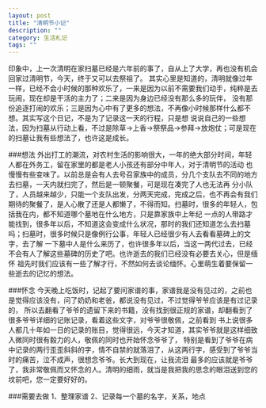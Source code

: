 ```yaml
---
layout: post
title: "清明节小记"
description: ""
category: 生活札记
tags: ""
---
```


印象中，上一次清明在家扫墓已经是六年前的事了，自从上了大学，再也没有机会回家过清明节，今天，终于又可以去祭祖了。
其实心里是知道的，清明就像过年一样，已经不会小时候的那种欢乐了，一来是因为以前不需要我们动手，纯粹是去玩闹，现在却是干活的主力了；二来是因为身边已经没有那么多的玩伴，
没有那份追逐打闹的欢乐；三是因为心中有了更多的想法，不再像小时候那样什么都不想。其实写这个日记，不是为了记录这一天的行程，只是想
说说自己的一些想法，因为扫墓从行动上看，不过是除草->上香->祭祭品->参拜->放炮仗；可是现在的扫墓让我有些想法了，也许这是成长。

###想法
外出打工的潮流，对农村生活的影响很大，一年的绝大部分时间，年轻人都在外务工，留在家里的都是老人小孩还有部分中年人，对于清明节的活动
也慢慢有些变味了。以前总是会有人去号召家族中的成员，分几个支队去不同的地方去扫墓，一天内就扫完了，然后是一顿聚餐，可是现在凑完了人也无法再
分小队了，人员越来越少，只能一个支队出发，分两天完成，完成之后，也不再会有我们期待的聚餐了，是人心散了还是人都懒了，不得而知。扫墓时，很多的年轻人，包括我在内，都不知道哪个墓地在什么地方，只是靠家族中上年纪
一点的人带路才能找到，很多年以后，不知道这会变成什么状况，那时的我们还知道怎么去扫墓吗；扫墓时，很多时候只是像例行公事，年轻人已经很少有人去看看墓碑上的文字，去了解
一下墓中人是什么来历了，也许很多年以后，当这一两代过去，已经不会有人了解这些墓碑的历史了吧。也许逝去的我们已经没有必要去关心，但是缅怀
祖先时我们应该有一些了解才行，不然如何去谈论缅怀。心里萌生着要保留一些逝去的记忆的想法。

###怀念
今天晚上吃饭时，记起了要问家谱的事，家谱我是没有见过的，之前也是觉得应该没有，问了奶奶和老爸，都说没有见过，不过觉得爷爷应该是有过记录的，
所以去翻看了爷爷的遗留下来的书籍，没有找到很正规的家谱，却翻看到了很多爷爷详细的记账记录，看着这些文字，对爷爷很敬佩，之前看到
书上说很多人都几十年如一日的记录的账目，觉得很远，今天才知道，其实爷爷就是这样细致入微同时很有毅力的人，敬佩的同时也开始怀念爷爷了，
特别是看到了爷爷在病中记录的两行歪歪斜斜的字，情不自禁的就落泪了，从这两行字，感受到了爷爷当时的痛苦，泣不成声，很想念爷爷。长大到现在，让我流泪
最多的应该就是爷爷了，我非常敬佩而又怀念的人。清明的细雨，就当是我把我的思念的眼泪送到您的坟前吧，您一定要好好的。  

###需要去做
1、整理家谱
2、记录每一个墓的名字，关系，地点
